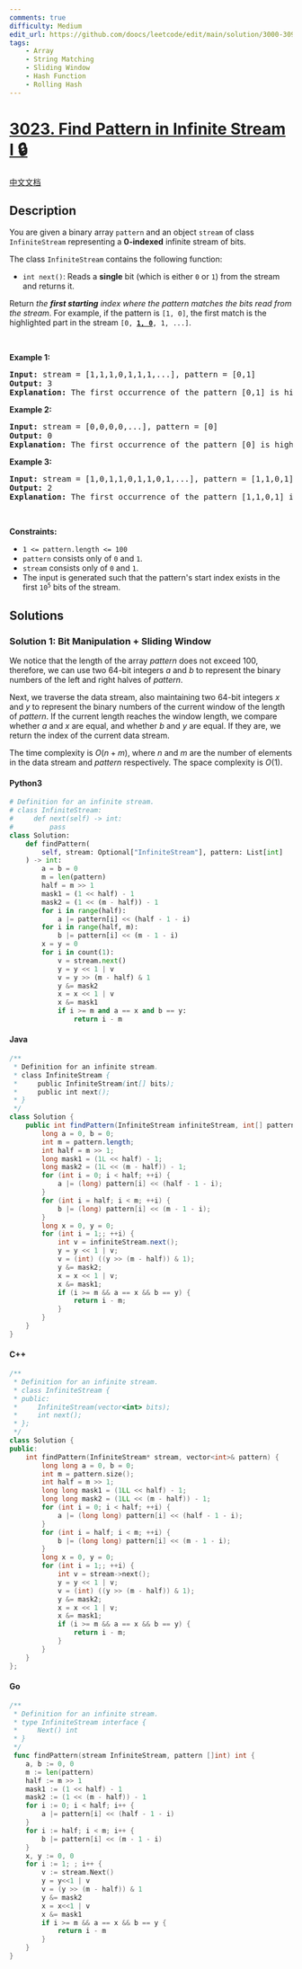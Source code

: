 ```yaml
---
comments: true
difficulty: Medium
edit_url: https://github.com/doocs/leetcode/edit/main/solution/3000-3099/3023.Find%20Pattern%20in%20Infinite%20Stream%20I/README_EN.md
tags:
    - Array
    - String Matching
    - Sliding Window
    - Hash Function
    - Rolling Hash
---
```


<!-- problem:start -->

# [3023. Find Pattern in Infinite Stream I 🔒](https://leetcode.com/problems/find-pattern-in-infinite-stream-i)

[中文文档](/solution/3000-3099/3023.Find%20Pattern%20in%20Infinite%20Stream%20I/README.md)

## Description

<!-- description:start -->

<p>You are given a binary array <code>pattern</code> and an object <code>stream</code> of class <code>InfiniteStream</code> representing a <strong>0-indexed</strong> infinite stream of bits.</p>

<p>The class <code>InfiniteStream</code> contains the following function:</p>

<ul>
	<li><code>int next()</code>: Reads a <strong>single</strong> bit (which is either <code>0</code> or <code>1</code>) from the stream and returns it.</li>
</ul>

<p>Return <em>the <strong>first starting</strong> index where the pattern matches the bits read from the stream</em>. For example, if the pattern is <code>[1, 0]</code>, the first match is the highlighted part in the stream <code>[0, <strong><u>1, 0</u></strong>, 1, ...]</code>.</p>

<p>&nbsp;</p>
<p><strong class="example">Example 1:</strong></p>

<pre>
<strong>Input:</strong> stream = [1,1,1,0,1,1,1,...], pattern = [0,1]
<strong>Output:</strong> 3
<strong>Explanation:</strong> The first occurrence of the pattern [0,1] is highlighted in the stream [1,1,1,<strong><u>0,1</u></strong>,...], which starts at index 3.
</pre>

<p><strong class="example">Example 2:</strong></p>

<pre>
<strong>Input:</strong> stream = [0,0,0,0,...], pattern = [0]
<strong>Output:</strong> 0
<strong>Explanation:</strong> The first occurrence of the pattern [0] is highlighted in the stream [<strong><u>0</u></strong>,...], which starts at index 0.
</pre>

<p><strong class="example">Example 3:</strong></p>

<pre>
<strong>Input:</strong> stream = [1,0,1,1,0,1,1,0,1,...], pattern = [1,1,0,1]
<strong>Output:</strong> 2
<strong>Explanation:</strong> The first occurrence of the pattern [1,1,0,1] is highlighted in the stream [1,0,<strong><u>1,1,0,1</u></strong>,...], which starts at index 2.
</pre>

<p>&nbsp;</p>
<p><strong>Constraints:</strong></p>

<ul>
	<li><code>1 &lt;= pattern.length &lt;= 100</code></li>
	<li><code>pattern</code> consists only of <code>0</code> and <code>1</code>.</li>
	<li><code>stream</code> consists only of <code>0</code> and <code>1</code>.</li>
	<li>The input is generated such that the pattern&#39;s start index exists in the first <code>10<sup>5</sup></code> bits of the stream.</li>
</ul>

<!-- description:end -->

## Solutions

<!-- solution:start -->

### Solution 1: Bit Manipulation + Sliding Window

We notice that the length of the array $pattern$ does not exceed $100$, therefore, we can use two $64$-bit integers $a$ and $b$ to represent the binary numbers of the left and right halves of $pattern$.

Next, we traverse the data stream, also maintaining two $64$-bit integers $x$ and $y$ to represent the binary numbers of the current window of the length of $pattern$. If the current length reaches the window length, we compare whether $a$ and $x$ are equal, and whether $b$ and $y$ are equal. If they are, we return the index of the current data stream.

The time complexity is $O(n + m)$, where $n$ and $m$ are the number of elements in the data stream and $pattern$ respectively. The space complexity is $O(1)$.

<!-- tabs:start -->

#### Python3

```python
# Definition for an infinite stream.
# class InfiniteStream:
#     def next(self) -> int:
#         pass
class Solution:
    def findPattern(
        self, stream: Optional["InfiniteStream"], pattern: List[int]
    ) -> int:
        a = b = 0
        m = len(pattern)
        half = m >> 1
        mask1 = (1 << half) - 1
        mask2 = (1 << (m - half)) - 1
        for i in range(half):
            a |= pattern[i] << (half - 1 - i)
        for i in range(half, m):
            b |= pattern[i] << (m - 1 - i)
        x = y = 0
        for i in count(1):
            v = stream.next()
            y = y << 1 | v
            v = y >> (m - half) & 1
            y &= mask2
            x = x << 1 | v
            x &= mask1
            if i >= m and a == x and b == y:
                return i - m
```

#### Java

```java
/**
 * Definition for an infinite stream.
 * class InfiniteStream {
 *     public InfiniteStream(int[] bits);
 *     public int next();
 * }
 */
class Solution {
    public int findPattern(InfiniteStream infiniteStream, int[] pattern) {
        long a = 0, b = 0;
        int m = pattern.length;
        int half = m >> 1;
        long mask1 = (1L << half) - 1;
        long mask2 = (1L << (m - half)) - 1;
        for (int i = 0; i < half; ++i) {
            a |= (long) pattern[i] << (half - 1 - i);
        }
        for (int i = half; i < m; ++i) {
            b |= (long) pattern[i] << (m - 1 - i);
        }
        long x = 0, y = 0;
        for (int i = 1;; ++i) {
            int v = infiniteStream.next();
            y = y << 1 | v;
            v = (int) ((y >> (m - half)) & 1);
            y &= mask2;
            x = x << 1 | v;
            x &= mask1;
            if (i >= m && a == x && b == y) {
                return i - m;
            }
        }
    }
}
```

#### C++

```cpp
/**
 * Definition for an infinite stream.
 * class InfiniteStream {
 * public:
 *     InfiniteStream(vector<int> bits);
 *     int next();
 * };
 */
class Solution {
public:
    int findPattern(InfiniteStream* stream, vector<int>& pattern) {
        long long a = 0, b = 0;
        int m = pattern.size();
        int half = m >> 1;
        long long mask1 = (1LL << half) - 1;
        long long mask2 = (1LL << (m - half)) - 1;
        for (int i = 0; i < half; ++i) {
            a |= (long long) pattern[i] << (half - 1 - i);
        }
        for (int i = half; i < m; ++i) {
            b |= (long long) pattern[i] << (m - 1 - i);
        }
        long x = 0, y = 0;
        for (int i = 1;; ++i) {
            int v = stream->next();
            y = y << 1 | v;
            v = (int) ((y >> (m - half)) & 1);
            y &= mask2;
            x = x << 1 | v;
            x &= mask1;
            if (i >= m && a == x && b == y) {
                return i - m;
            }
        }
    }
};
```

#### Go

```go
/**
 * Definition for an infinite stream.
 * type InfiniteStream interface {
 *     Next() int
 * }
 */
 func findPattern(stream InfiniteStream, pattern []int) int {
	a, b := 0, 0
	m := len(pattern)
	half := m >> 1
	mask1 := (1 << half) - 1
	mask2 := (1 << (m - half)) - 1
	for i := 0; i < half; i++ {
		a |= pattern[i] << (half - 1 - i)
	}
	for i := half; i < m; i++ {
		b |= pattern[i] << (m - 1 - i)
	}
	x, y := 0, 0
	for i := 1; ; i++ {
		v := stream.Next()
		y = y<<1 | v
		v = (y >> (m - half)) & 1
		y &= mask2
		x = x<<1 | v
		x &= mask1
		if i >= m && a == x && b == y {
			return i - m
		}
	}
}
```

<!-- tabs:end -->

<!-- solution:end -->

<!-- problem:end -->
